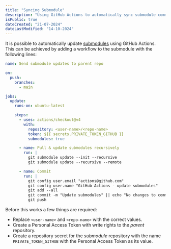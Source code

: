 ```yaml
---
title: "Syncing Submodule"
description: "Using GitHub Actions to automatically sync submodule commits"
isPublic: true
dateCreated: "21-07-2024"
dateLastModified: "14-10-2024"
---
```


It is possible to automatically update [submodules](submodule) using GitHub
Actions. This can be achieved by adding a workflow to the submodule with the
following lines:

```yml
name: Send submodule updates to parent repo

on:
  push:
    branches: 
      - main

jobs:
  update:
    runs-on: ubuntu-latest

    steps:
      - uses: actions/checkout@v4
        with: 
          repository: <user-name>/<repo-name>
          token: ${{ secrets.PRIVATE_TOKEN_GITHUB }}
          submodules: true

      - name: Pull & update submodules recursively
        run: |
          git submodule update --init --recursive
          git submodule update --recursive --remote

      - name: Commit
        run: |
          git config user.email "actions@github.com"
          git config user.name "GitHub Actions - update submodules"
          git add --all
          git commit -m "Update submodules" || echo "No changes to commit"
          git push
```

Before this works a few things are required:

* Replace `<user-name>` and `<repo-name>` with the correct values.
* Create a Personal Access Token with write rights to the *parent* repository.
* Create a repository secret for the *submodule* repository with the name
  `PRIVATE_TOKEN_GITHUB` with the Personal Access Token as its value.
